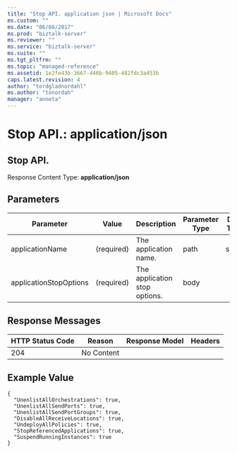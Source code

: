 ```yaml
---
title: "Stop API. application json | Microsoft Docs"
ms.custom: ""
ms.date: "06/08/2017"
ms.prod: "biztalk-server"
ms.reviewer: ""
ms.service: "biztalk-server"
ms.suite: ""
ms.tgt_pltfrm: ""
ms.topic: "managed-reference"
ms.assetid: 1e2fe43b-3667-446b-9405-482fdc3a453b
caps.latest.revision: 4
author: "tordgladnordahl"
ms.author: "tonordah"
manager: "anneta"
---
```

# Stop API.: application/json
## Stop API.

  Response Content Type: **application/json**
  
  Parameters
  ---
  
  

Parameter |Value |Description |Parameter Type|Data Type
---------|---------|---------|---------|---------
applicationName|(required)   |The application name.|path |string |
applicationStopOptions|(required)|The application stop options. |body | |


Response Messages
---

HTTP Status Code|Reason|Response Model|Headers 
---------|---------|---------|---------
204   |No Content    |         |         |

Example Value
---

```
{
  "UnenlistAllOrchestrations": true,
  "UnenlistAllSendPorts": true,
  "UnenlistAllSendPortGroups": true,
  "DisableAllReceiveLocations": true,
  "UndeployAllPolicies": true,
  "StopReferencedApplications": true,
  "SuspendRunningInstances": true
}
```
